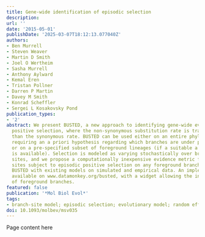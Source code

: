 ```yaml
---
title: Gene-wide identification of episodic selection
description:
url: ''
date: '2015-05-01'
publishDate: '2025-03-07T18:12:13.077040Z'
authors:
- Ben Murrell
- Steven Weaver
- Martin D Smith
- Joel O Wertheim
- Sasha Murrell
- Anthony Aylward
- Kemal Eren
- Tristan Pollner
- Darren P Martin
- Davey M Smith
- Konrad Scheffler
- Sergei L Kosakovsky Pond
publication_types:
- '2'
abstract: We present BUSTED, a new approach to identifying gene-wide evidence of episodic
  positive selection, where the non-synonymous substitution rate is transiently greater
  than the synonymous rate. BUSTED can be used either on an entire phylogeny (without
  requiring an a priori hypothesis regarding which branches are under positive selection)
  or on a pre-specified subset of foreground lineages (if a suitable a priori hypothesis
  is available). Selection is modeled as varying stochastically over branches and
  sites, and we propose a computationally inexpensive evidence metric for identifying
  sites subject to episodic positive selection on any foreground branches. We compare
  BUSTED with existing models on simulated and empirical data. An implementation is
  available on www.datamonkey.org/busted, with a widget allowing the interactive specification
  of foreground branches.
featured: false
publication: '*Mol Biol Evol*'
tags:
- branch-site model; episodic selection; evolutionary model; random effects model
doi: 10.1093/molbev/msv035
---
```


Page content here